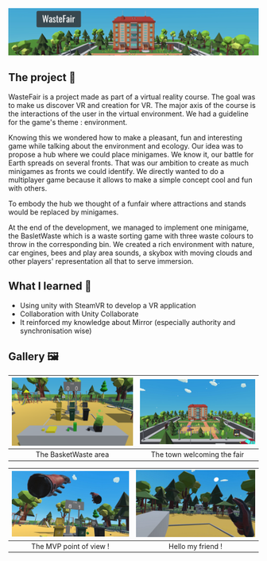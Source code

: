 <img src="Assets/Banner.png" alt="Banner.jpg"/>

## The project 🚀
WasteFair is a project made as part of a virtual reality course. The goal was to make us discover VR and creation for VR. The major axis of the course is the interactions of the user in the virtual environment. We had a guideline for the game's theme : environment.

Knowing this we wondered how to make a pleasant, fun and interesting game while talking about the environment and ecology. Our idea was to propose a hub where we could place minigames. We know it, our battle for Earth spreads on several fronts. That was our ambition to create as much minigames as fronts we could identify. We directly wanted to do a multiplayer game because it allows to make a simple concept cool and fun with others.

To embody the hub we thought of a funfair where attractions and stands would be replaced by minigames.

At the end of the development, we managed to implement one minigame, the BasletWaste which is a waste sorting game with three waste colours to throw in the corresponding bin. We created a rich environment with nature, car engines, bees and play area sounds, a skybox with moving clouds and other players' representation all that to serve immersion.

## What I learned 🌟
- Using unity with SteamVR to develop a VR application
- Collaboration with Unity Collaborate
- It reinforced my knowledge about Mirror (especially authority and synchronisation wise)

## Gallery 🖼️
|<img src="Assets/BasketWaste.png" alt="" >|<img src="Assets/Town.png" alt="" >|
:-------------------------:|:-------------------------:
|The BasketWaste area|The town welcoming the fair|

|<img src="Assets/EpicThrow.png" alt="" >|<img src="Assets/HelloFriend.png" alt="" >|
:-------------------------:|:-------------------------:
|The MVP point of view !|Hello my friend !|
